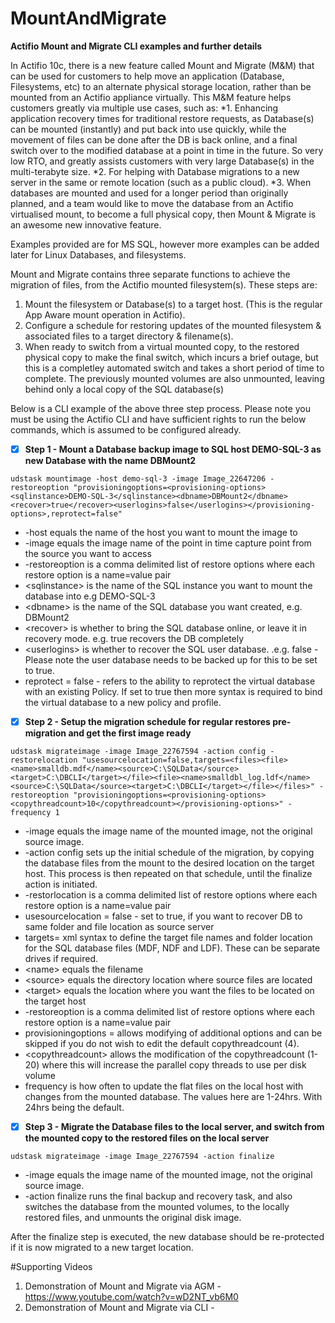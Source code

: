 # MountAndMigrate
**Actifio Mount and Migrate CLI examples and further details**

In Actifio 10c, there is a new feature called Mount and Migrate (M&M) that can be used for customers to help move an application (Database, Filesystems, etc) to an alternate physical storage location, rather than be mounted from an Actifio appliance virtually. This M&M feature helps customers greatly via multiple use cases, such as:
*1. Enhancing application recovery times for traditional restore requests, as Database(s) can be mounted (instantly) and put back into use quickly, while the movement of files can be done after the DB is back online, and a final switch over to the modified database at a point in time in the future. So very low RTO, and greatly assists customers with very large Database(s) in the multi-terabyte size.
*2. For helping with Database migrations to a new server in the same or remote location (such as a public cloud).
*3. When databases are mounted and used for a longer period than originally planned, and a team would like to move the database from an Actifio virtualised mount, to become a full physical copy, then Mount & Migrate is an awesome new innovative feature.

Examples provided are for MS SQL, however more examples can be added later for Linux Databases, and filesystems.

Mount and Migrate contains three separate functions to achieve the migration of files, from the Actifio mounted filesystem(s). These steps are:

1. Mount the filesystem or Database(s) to a target host. (This is the regular App Aware mount operation in Actifio).
2. Configure a schedule for restoring updates of the mounted filesystem & associated files to a target directory & filename(s).
3. When ready to switch from a virtual mounted copy, to the restored physical copy to make the final switch, which incurs a brief outage, but this is a completley automated switch and takes a short period of time to complete. The previously mounted volumes are also unmounted, leaving behind only a local copy of the SQL database(s)

Below is a CLI example of the above three step process. Please note you must be using the Actifio CLI and have sufficient rights to run the below commands, which is assumed to be configured already.

- [x] **Step 1 - Mount a Database backup image to SQL host DEMO-SQL-3 as new Database with the name DBMount2**

```udstask mountimage -host demo-sql-3 -image Image_22647206 -restoreoption "provisioningoptions=<provisioning-options><sqlinstance>DEMO-SQL-3</sqlinstance><dbname>DBMount2</dbname><recover>true</recover><userlogins>false</userlogins></provisioning-options>,reprotect=false"```

* -host equals the name of the host you want to mount the image to
* -image equals the image name of the point in time capture point from the source you want to access
* -restoreoption is a comma delimited list of restore options where each restore option is a name=value pair
* \<sqlinstance> is the name of the SQL instance you want to mount the database into e.g DEMO-SQL-3
* \<dbname> is the name of the SQL database you want created, e.g. DBMount2
* \<recover> is whether to bring the SQL database online, or leave it in recovery mode. e.g. true recovers the DB completely
* \<userlogins> is whether to recover the SQL user database. .e.g. false - Please note the user database needs to be backed up for this to be set to true.
* reprotect = false - refers to the ability to reprotect the virtual database with an existing Policy. If set to true then more syntax is required to bind the virtual database to a new policy and profile.

- [x] **Step 2 - Setup the migration schedule for regular restores pre-migration and get the first image ready**

```udstask migrateimage -image Image_22767594 -action config -restorelocation "usesourcelocation=false,targets=<files><file><name>smalldb.mdf</name><source>C:\SQLData</source><target>C:\DBCLI</target></file><file><name>smalldbl_log.ldf</name><source>C:\SQLData</source><target>C:\DBCLI</target></file></files>" -restoreoption "provisioningoptions=<provisioning-options><copythreadcount>10</copythreadcount></provisioning-options>" -frequency 1```

* -image equals the image name of the mounted image, not the original source image.
* -action config sets up the initial schedule of the migration, by copying the database files from the mount to the desired location on the target host. This process is then repeated on that schedule, until the finalize action is initiated.
* -restorlocation is a comma delimited list of restore options where each restore option is a name=value pair
* usesourcelocation = false - set to true, if you want to recover DB to same folder and file location as source server
* targets= xml syntax to define the target file names and folder location for the SQL database files (MDF, NDF and LDF). These can be separate drives if required.
* \<name> equals the filename
* \<source> equals the directory location where source files are located
* \<target> equals the location where you want the files to be located on the target host
* -restoreoption is a comma delimited list of restore options where each restore option is a name=value pair
* provisioningoptions = allows modifying of additional options and can be skipped if you do not wish to edit the default copythreadcount (4).
* \<copythreadcount> allows the modification of the copythreadcount (1-20) where this will increase the parallel copy threads to use per disk volume
* frequency is how often to update the flat files on the local host with changes from the mounted database. The values here are 1-24hrs. With 24hrs being the default.


- [x] **Step 3 - Migrate the Database files to the local server, and switch from the mounted copy to the restored files on the local server**

```udstask migrateimage -image Image_22767594 -action finalize```

* -image equals the image name of the mounted image, not the original source image.
* -action finalize runs the final backup and recovery task, and also switches the database from the mounted volumes, to the locally restored files, and unmounts the original disk image.

After the finalize step is executed, the new database should be re-protected if it is now migrated to a new target location.

#Supporting Videos
1. Demonstration of Mount and Migrate via AGM - https://www.youtube.com/watch?v=wD2NT_vb6M0
2. Demonstration of Mount and Migrate via CLI - 



